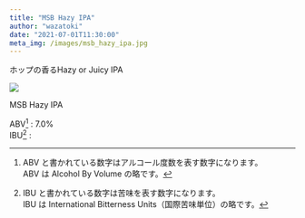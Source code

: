 ```yaml
---
title: "MSB Hazy IPA"
author: "wazatoki"
date: "2021-07-01T11:30:00"
meta_img: /images/msb_hazy_ipa.jpg
---
```


ホップの香るHazy or  Juicy IPA

<div class="figure">

![](/images/msb_hazy_ipa.jpg)

<p class="caption">MSB Hazy IPA</p>

</div>

ABV[^1] : 7.0%  
IBU[^2] : 


[^1]:ABV と書かれている数字はアルコール度数を表す数字になります。  
ABV は Alcohol By Volume の略です。

[^2]:IBU と書かれている数字は苦味を表す数字になります。  
IBU は International Bitterness Units（国際苦味単位）の略です。
